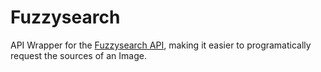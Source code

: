 # Fuzzysearch

API Wrapper for the [Fuzzysearch API], making it easier to programatically request the sources of an Image.



[fuzzysearch API]:https://api.fuzzysearch.net